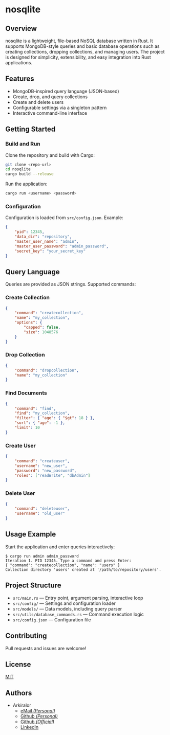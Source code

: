 # nosqlite

## Overview

nosqlite is a lightweight, file-based NoSQL database written in Rust. It supports MongoDB-style queries and basic database operations such as creating collections, dropping collections, and managing users. The project is designed for simplicity, extensibility, and easy integration into Rust applications.

## Features

- MongoDB-inspired query language (JSON-based)
- Create, drop, and query collections
- Create and delete users
- Configurable settings via a singleton pattern
- Interactive command-line interface

## Getting Started

### Build and Run

Clone the repository and build with Cargo:

```sh
git clone <repo-url>
cd nosqlite
cargo build --release
```

Run the application:

```sh
cargo run <username> <password>
```

### Configuration

Configuration is loaded from `src/config.json`. Example:

```json
{
    "pid": 12345,
    "data_dir": "repository",
    "master_user_name": "admin",
    "master_user_password": "admin_password",
    "secret_key": "your_secret_key"
}
```

## Query Language

Queries are provided as JSON strings. Supported commands:

### Create Collection
```json
{
    "command": "createcollection",
    "name": "my_collection",
    "options": {
        "capped": false,
        "size": 1048576
    }
}
```

### Drop Collection
```json
{
    "command": "dropcollection",
    "name": "my_collection"
}
```

### Find Documents
```json
{
    "command": "find",
    "find": "my_collection",
    "filter": { "age": { "$gt": 18 } },
    "sort": { "age": -1 },
    "limit": 10
}
```

### Create User
```json
{
    "command": "createuser",
    "username": "new_user",
    "password": "new_password",
    "roles": ["readWrite", "dbAdmin"]
}
```

### Delete User
```json
{
    "command": "deleteuser",
    "username": "old_user"
}
```

## Usage Example

Start the application and enter queries interactively:

```
$ cargo run admin admin_password
Iteration 1. PID 12345. Type a command and press Enter:
{ "command": "createcollection", "name": "users" }
Collection directory 'users' created at '/path/to/repository/users'.
```

## Project Structure

- `src/main.rs` — Entry point, argument parsing, interactive loop
- `src/config/` — Settings and configuration loader
- `src/models/` — Data models, including query parser
- `src/utils/database_commands.rs` — Command execution logic
- `src/config.json` — Configuration file

## Contributing

Pull requests and issues are welcome!

## License

[MIT](LICENSE.md)


## Authors
- Arkiralor
    - [eMail _(Personal)_](mailto:prithoo11335@gmail.com)
    - [Github _(Personal)_](https://github.com/Arkiralor)
    - [Github _(Official)_](https://github.com/prithoomedhi)
    - [LinkedIn](https://www.linkedin.com/in/prithoo11335/)